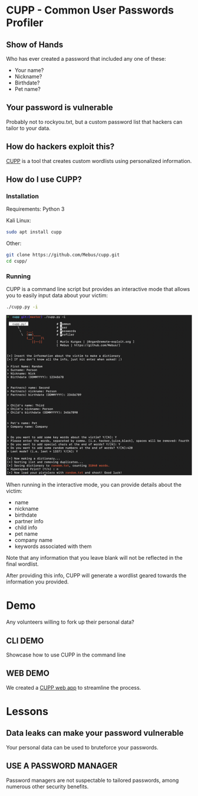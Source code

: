 # CUPP - Common User Passwords Profiler

## Show of Hands
Who has ever created a password that included any one of these:
* Your name?
* Nickname?
* Birthdate?
* Pet name?

## Your password is vulnerable
Probably not to rockyou.txt, but a custom password list that hackers can tailor to your data.

## How do hackers exploit this?
[CUPP](https://github.com/Mebus/cupp) is a tool that creates custom wordlists using personalized information.

## How do I use CUPP?

### Installation
Requirements: Python 3

Kali Linux:
```bash
sudo apt install cupp
```

Other:

```bash
git clone https://github.com/Mebus/cupp.git
cd cupp/
```

### Running
CUPP is a command line script but provides an interactive mode that allows you to easily input data about your victim:

```bash
./cupp.py -i
```
![cupp interactive mode](cupp.png "interactive")


When running in the interactive mode, you can provide details about the victim:

* name
* nickname
* birthdate
* partner info
* child info
* pet name
* company name
* keywords associated with them

Note that any information that you leave blank will not be reflected in the final wordlist.

After providing this info, CUPP will generate a wordlist geared towards the  information you provided.

# Demo
Any volunteers willing to fork up their personal data?

## CLI DEMO
Showcase how to use CUPP in the command line

## WEB DEMO
We created a [CUPP web app]() to streamline the process.

# Lessons

## Data leaks can make your password vulnerable
Your personal data can be used to bruteforce your passwords.

## USE A PASSWORD MANAGER
Password managers are not suspectable to tailored passwords, among numerous other security benefits.

